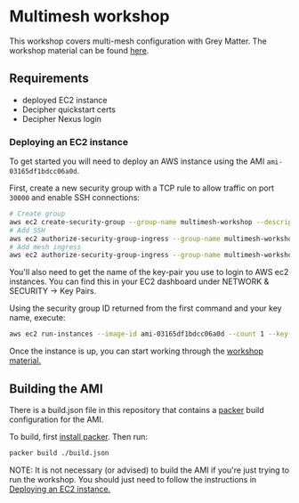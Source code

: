 # Multimesh workshop

This workshop covers multi-mesh configuration with Grey Matter. The workshop material can be found [here](./workshop.md).

## Requirements

- deployed EC2 instance
- Decipher quickstart certs
- Decipher Nexus login

### Deploying an EC2 instance

To get started you will need to deploy an AWS instance using the AMI `ami-03165df1bdcc06a0d`.

First, create a new security group with a TCP rule to allow traffic on port `30000` and enable SSH connections:

```sh
# Create group
aws ec2 create-security-group --group-name multimesh-workshop --description "Security group for Multimesh workshop"
# Add SSH
aws ec2 authorize-security-group-ingress --group-name multimesh-workshop --protocol tcp --port 22 --cidr 0.0.0.0/0
# Add mesh ingress
aws ec2 authorize-security-group-ingress --group-name multimesh-workshop --protocol tcp --port 30000 --cidr 0.0.0.0/0
```

You'll also need to get the name of the key-pair you use to login to AWS ec2 instances. You can find this in your EC2 dashboard under NETWORK & SECURITY -> Key Pairs.
 
Using the security group ID returned from the first command and your key name, execute:

```sh
aws ec2 run-instances --image-id ami-03165df1bdcc06a0d --count 1 --key-name <key-pair-name> --instance-type t2.large --security-group-ids <security-group-id>
```

Once the instance is up, you can start working through the [workshop material.](./workshop.md)

## Building the AMI

There is a build.json file in this repository that contains a [packer](https://packer.io) build configuration for the AMI.

To build, first [install packer](https://packer.io/intro/getting-started/install.html). Then run:

```sh
packer build ./build.json
```

NOTE: It is not necessary (or advised) to build the AMI if you're just trying to run the workshop. You should just need to follow the instructions in [Deploying an EC2 instance.](#deploying-an-ec2-instance)
